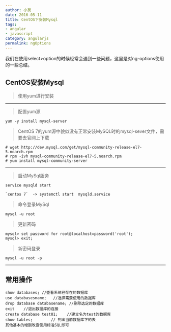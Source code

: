 ```yaml
---
author: 小莫
date: 2016-05-11
title: CentOS下安装Mysql
tags:
- angular
- javascript
category: angularjs
permalink: ngOptions
---
```

我们在使用select>option的时候经常会遇到一些问题，这里是对ng-options使用的一些总结。
<!--more-->

CentOS安装Mysql
---

> 使用yum进行安装
---

> 配置yum源

```
yum -y install mysql-server
```


> CentOS 7的yum源中貌似没有正常安装MySQL时的mysql-sever文件，需要去官网上下载

```
# wget http://dev.mysql.com/get/mysql-community-release-el7-5.noarch.rpm
# rpm -ivh mysql-community-release-el7-5.noarch.rpm
# yum install mysql-community-server
```

---
> 启动MySql服务

```
service mysqld start

`centos 7`  -> systemctl start  mysqld.service

```

> 命令登录MySql

```
mysql -u root
```

> 更新密码

```
mysql> set password for root@localhost=password('root');
mysql> exit;
```

> 新密码登录

```
mysql -u root -p
```

---

## 常用操作

```
show databases; //查看系统已存在的数据库
use databasesname;   //选择需要使用的数据库
drop database databasename; //删除选定的数据库
exit    //退出数据库的连接
create database test01;    //建立名为test的数据库
show tables;        // 列出当前数据库下的表
其他基本的增删改查使用标准SQL即可
```
